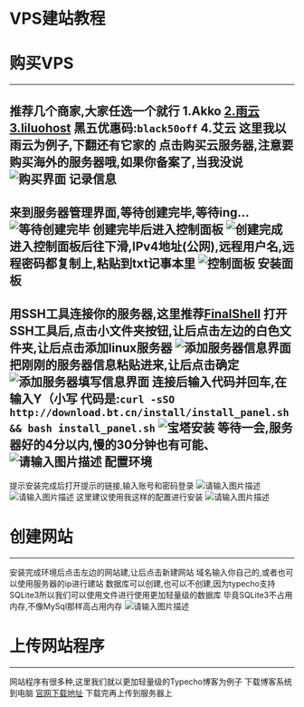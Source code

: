 # VPS建站教程
# 购买VPS
----------
推荐几个商家,大家任选一个就行
1.Akko
[2.雨云][1]
[3.liluohost][2] 黑五优惠码:`black50off`
4.艾云
这里我以雨云为例子,下翻还有它家的
点击购买云服务器,注意要购买海外的服务器哦,如果你备案了,当我没说
![购买界面][3]
记录信息
----------
来到服务器管理界面,等待创建完毕,等待ing...
![等待创建完毕][4]
创建完毕后进入控制面板
![创建完成][5]
进入控制面板后往下滑,IPv4地址(公网),远程用户名,远程密码都复制上,粘贴到txt记事本里
![控制面板][6]
安装面板
----------
用SSH工具连接你的服务器,这里推荐[FinalShell][7]
打开SSH工具后,点击小文件夹按钮,让后点击左边的白色文件夹,让后点击添加linux服务器
![添加服务器信息界面][8]
把刚刚的服务器信息粘贴进来,让后点击确定
![添加服务器填写信息界面][9]
连接后输入代码并回车,在输入Y（小写
代码是:`curl -sSO http://download.bt.cn/install/install_panel.sh && bash install_panel.sh`
![宝塔安装][10]
等待一会,服务器好的4分以内,慢的30分钟也有可能、
![请输入图片描述][11]
配置环境
----------
提示安装完成后打开提示的链接,输入账号和密码登录
![请输入图片描述][12]
![请输入图片描述][13]
这里建议使用我这样的配置进行安装
![请输入图片描述][14]
# 创建网站
----------
安装完成环境后点击左边的网站建,让后点击新建网站
域名输入你自己的,或者也可以使用服务器的ip进行建站
数据库可以创建,也可以不创建,因为typecho支持SQLite3所以我们可以使用文件进行使用更加轻量级的数据库
毕竟SQLite3不占用内存,不像MySql那样高占用内存
![请输入图片描述][15]

# 上传网站程序
----------
网站程序有很多种,这里我们就以更加轻量级的Typecho博客为例子
下载博客系统到电脑  [官网下载地址][16]
下载完再上传到服务器上


  [1]: http://redirect.rainyun.cn/?ref=13915
  [2]: https://my.liluohost.com/aff.php?aff=340
  [3]: https://img-1302845516.cos.ap-nanjing.myqcloud.com/blog/2020/11/29/vpsjz/002.png
  [4]: https://img-1302845516.cos.ap-nanjing.myqcloud.com/blog/2020/11/29/vpsjz/001.png
  [5]: https://img-1302845516.cos.ap-nanjing.myqcloud.com/blog/2020/11/29/vpsjz/003.png
  [6]: https://img-1302845516.cos.ap-nanjing.myqcloud.com/blog/2020/11/29/vpsjz/004.png
  [7]: http://www.hostbuf.com/t/988.html
  [8]: https://img-1302845516.cos.ap-nanjing.myqcloud.com/blog/2020/11/29/vpsjz/005.png
  [9]: https://img-1302845516.cos.ap-nanjing.myqcloud.com/blog/2020/11/29/vpsjz/006.png
  [10]: https://img-1302845516.cos.ap-nanjing.myqcloud.com/blog/2020/11/29/vpsjz/007.png
  [11]: https://img-1302845516.cos.ap-nanjing.myqcloud.com/blog/2020/11/29/vpsjz/008.png
  [12]: https://img-1302845516.cos.ap-nanjing.myqcloud.com/blog/2020/12/1/vpsjz/001.png
  [13]: https://img-1302845516.cos.ap-nanjing.myqcloud.com/blog/2020/12/1/vpsjz/002.png
  [14]: https://img-1302845516.cos.ap-nanjing.myqcloud.com/blog/2020/12/1/vpsjz/003.png
  [15]: https://img-1302845516.cos.ap-nanjing.myqcloud.com/blog/2020/12/1/vpsjz/004.png
  [16]: http://typecho.org/build.tar.gz
